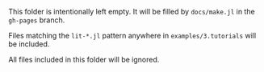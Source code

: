 This folder is intentionally left empty. It will be filled by `docs/make.jl` in the `gh-pages` branch. 

Files matching the `lit-*.jl` pattern anywhere in `examples/3.tutorials` will be included.

All files included in this folder will be ignored.